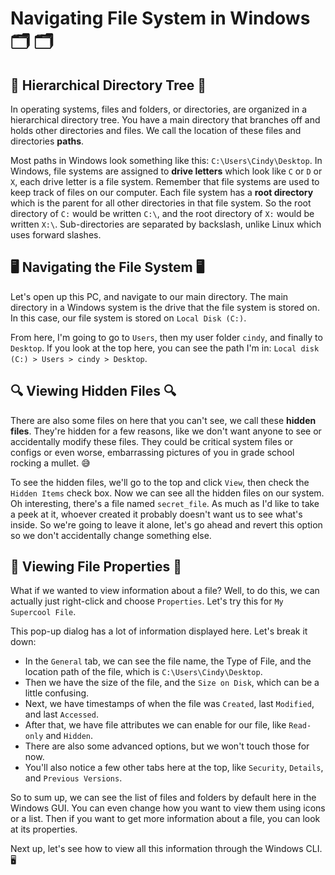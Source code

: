 # Navigating File System in Windows 🗂️ 🗂️ 

## 🌳 Hierarchical Directory Tree 🌳

In operating systems, files and folders, or directories, are organized in a hierarchical directory tree. You have a main directory that branches off and holds other directories and files. We call the location of these files and directories **paths**.

Most paths in Windows look something like this: `C:\Users\Cindy\Desktop`. In Windows, file systems are assigned to **drive letters** which look like `C` or `D` or `X`, each drive letter is a file system. Remember that file systems are used to keep track of files on our computer. Each file system has a **root directory** which is the parent for all other directories in that file system. So the root directory of `C:` would be written `C:\`, and the root directory of `X:` would be written `X:\`. Sub-directories are separated by backslash, unlike Linux which uses forward slashes.

## 🖥️ Navigating the File System 🖥️

Let's open up this PC, and navigate to our main directory. The main directory in a Windows system is the drive that the file system is stored on. In this case, our file system is stored on `Local Disk (C:)`.

From here, I'm going to go to `Users`, then my user folder `cindy`, and finally to `Desktop`. If you look at the top here, you can see the path I'm in: `Local disk (C:) > Users > cindy > Desktop`.

## 🔍 Viewing Hidden Files 🔍

There are also some files on here that you can't see, we call these **hidden files**. They're hidden for a few reasons, like we don't want anyone to see or accidentally modify these files. They could be critical system files or configs or even worse, embarrassing pictures of you in grade school rocking a mullet. 😅

To see the hidden files, we'll go to the top and click `View`, then check the `Hidden Items` check box. Now we can see all the hidden files on our system. Oh interesting, there's a file named `secret_file`. As much as I'd like to take a peek at it, whoever created it probably doesn't want us to see what's inside. So we're going to leave it alone, let's go ahead and revert this option so we don't accidentally change something else.

## 📂 Viewing File Properties 📂

What if we wanted to view information about a file? Well, to do this, we can actually just right-click and choose `Properties`. Let's try this for `My Supercool File`.

This pop-up dialog has a lot of information displayed here. Let's break it down:

- In the `General` tab, we can see the file name, the Type of File, and the location path of the file, which is `C:\Users\Cindy\Desktop`.
- Then we have the size of the file, and the `Size on Disk`, which can be a little confusing.
- Next, we have timestamps of when the file was `Created`, last `Modified`, and last `Accessed`.
- After that, we have file attributes we can enable for our file, like `Read-only` and `Hidden`.
- There are also some advanced options, but we won't touch those for now.
- You'll also notice a few other tabs here at the top, like `Security`, `Details`, and `Previous Versions`.

So to sum up, we can see the list of files and folders by default here in the Windows GUI. You can even change how you want to view them using icons or a list. Then if you want to get more information about a file, you can look at its properties.

Next up, let's see how to view all this information through the Windows CLI. 🖥️